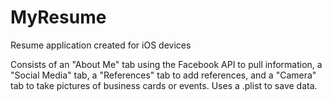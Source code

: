 # MyResume

Resume application created for iOS devices

Consists of an "About Me" tab using the Facebook API to pull information, a "Social Media" tab, a "References" tab to add references, and a "Camera" tab to take pictures of business cards or events.  Uses a .plist to save data.
